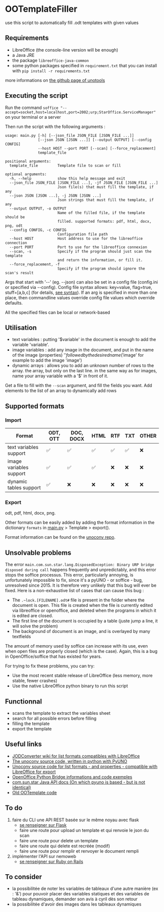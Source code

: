 # OOTemplateFiller

use this script to automatically fill .odt templates with given values

## Requirements
- LibreOffice (the console-line version will be enough)
- a Java JRE
- the package `libreoffice-java-common`
- some python packages specified in `requirement.txt` that you can install with `pip install -r requirements.txt`

more informations on [the github page of unotools](https://github.com/t2y/unotools)

## Executing the script

Run the command
`soffice "--accept=socket,host=localhost,port=2002;urp;StarOffice.ServiceManager"`
on your terminal or a server

Then run the script with the following arguments :
```
usage: main.py [-h] [--json_file JSON_FILE [JSON_FILE ...]]
               [--json JSON [JSON ...]] [--output OUTPUT] [--config CONFIG]
               --host HOST --port PORT [--scan] [--force_replacement]
               template_file

positional arguments:
  template_file         Template file to scan or fill

optional arguments:
  -h, --help            show this help message and exit
  --json_file JSON_FILE [JSON_FILE ...], -jf JSON_FILE [JSON_FILE ...]
                        Json file(s) that must fill the template, if any
  --json JSON [JSON ...], -j JSON [JSON ...]
                        Json strings that must fill the template, if any
  --output OUTPUT, -o OUTPUT
                        Name of the filled file, if the template should be
                        filled. supported formats: pdf, html, docx, png, odt
  --config CONFIG, -c CONFIG
                        Configuration file path
  --host HOST           Host address to use for the libreoffice connection
  --port PORT           Port to use for the libreoffice connexion
  --scan, -s            Specify if the program should just scan the template
                        and return the information, or fill it.
  --force_replacement, -f
                        Specify if the program should ignore the scan's result
```
Args that start with '--' (eg. --json) can also be set in a config file
(config.ini or specified via --config). Config file syntax allows: key=value,
flag=true, stuff=[a,b,c] (for details, [see syntax](https://goo.gl/R74nmi)).
If an arg is specified in more than one place, then commandline values
override config file values which override defaults.

All the specified files can be local or network-based

## Utilisation
- text variables : putting '$variable' in the document is enough to add the variable 'variable'.
- image variables : add any image in the document, and put in the name of the image (properties) '$' followed by
  the desired name ('$image' for example to add the image 'image')
- dynamic arrays : allows you to add an unknown number of rows to the array.
  the array, but only on the last line. in the same way as for images, name your array variable
  with a '$' in front of it.

Get a file to fill with the `--scan` argument, and fill the fields you want. Add elements to the list
of an array to dynamically add rows

## Supported formats

### Import
| Format                  | ODT, OTT | DOC, DOCX | HTML | RTF | TXT | OTHER |
|-------------------------|----------|-----------|------|-----|-----|-------|
| text variables support  | ✅        | ✅         | ✅    | ✅   | ✅   | ❌     |
| image variables support | ✅        | ✅         | ✅    | ❌   | ❌   | ❌     |
| dynamic tables support  | ✅        | ❌         | ❌    | ❌   | ❌   | ❌     |
### Export
odt, pdf, html, docx, png.

Other formats can be easily added by adding the format information in the dictionary `formats` in 
[main.py](main.py) > Template > export().

Format information can be found on the 
[unoconv repo](https://github.com/unoconv/unoconv/blob/94161ec11ef583418a829fca188c3a878567ed84/unoconv#L391).

## Unsolvable problems

The error `main.com.sun.star.lang.DisposedException: Binary URP bridge disposed during call` happens frequently and 
unpredictably, and this error stops the soffice processus. This error, particularly annoying, is unfortunately 
impossible to fix, since it's a pyUNO - or soffice - bug, unresolved since 2015. It is therefore very unlikely that 
this bug will ever be fixed.
Here is a non-exhaustive list of cases that can cause this bug :
- The `.~lock.[FILENAME].odt#` file is present in the folder where the document is open.  This file is created when the 
  file is currently edited via libreoffice or openoffice, and deleted when the programs in which it is edited are 
  closed.
- The first line of the document is occupied by a table (juste jump a line, it will solve the problem)
- The background of document is an image, and is overlayed by many textfields

The amount of memory used by soffice can increase with its use, even when open files are properly closed (which is the 
case). Again, this is a bug in OpenOffice/soffice that has existed for years.

For trying to fix these problems, you can try:
- Use the most recent stable release of LibreOffice (less memory, more stable, fewer crashes)
- Use the native LibreOffice python binary to run this script

## Functionnal
- scans the template to extract the variables sheet
- search for all possible errors before filling
- filling the template
- export the template

## Useful links
- [JODConverter wiki for list formats compatibles with LibreOffice](https://github.com/sbraconnier/jodconverter/wiki/Getting-Started)
- [The unoconv source code, written in python with PyUNO](https://github.com/unoconv/unoconv/blob/master/unoconv)
- [Unoconv source code for list formats - and properties - compatible with LibreOffice for export](https://github.com/unoconv/unoconv/blob/94161ec11ef583418a829fca188c3a878567ed84/unoconv#L391)
- [OpenOffice Python Bridge informations and code exemples](http://www.openoffice.org/udk/python/python-bridge.html)
- [com.sun.star Java API docs (On which pyuno is based - but is not identical)](https://www.openoffice.org/api/docs/common/ref/com/sun/star/module-ix.html)
- [Old OOTemplate code](https://gitlab.probesys.com/troizaire/ootemplate/-/blob/c8f1e759db9494823fa4dded8c70a31d4e047c05/old.py)

## To do
1. faire du CLI une API REST basée sur le même noyau avec flask
   - [se renseigner sur Flask](https://flask.palletsprojects.com/en/2.0.x/)
   - faire une route pour upload un template et qui renvoie le json du scan
   - faire une route pour delete un template
   - faire une route qui delete est recréée (modif)
   - faire une route pour remplir et renvoyer le document rempli
2. implémenter l'API sur nemoweb
   - [se renseigner sur Ruby on Rails](https://www.eduonix.com/new_dashboard/Learn-Ruby-on-Rails-By-Building-Projects)
    
## To consider

- la possibilitée de noter les variables de tableaux d'une autre manière (ex : '&') pour pouvoir placer
des variables statiques et des variables de tableau dynamiques, demander son avis à cyril dès son retour
- la possibilitée d'avoir des images dans les tableaux dynamiques
